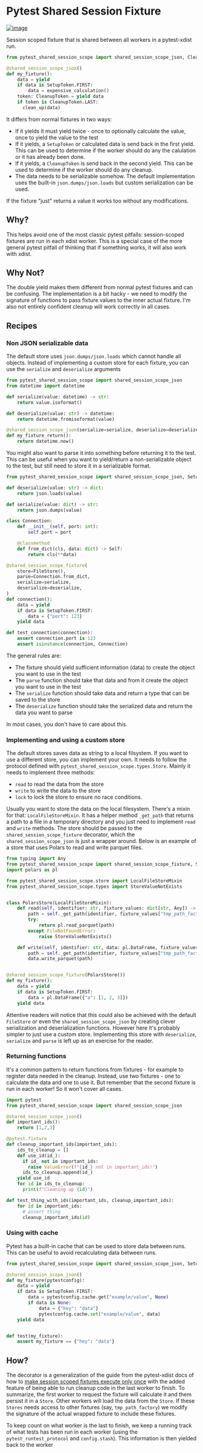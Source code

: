 # Pytest Shared Session Fixture

[![image](https://img.shields.io/pypi/v/pytest-shared-session-scope)](https://pypi.org/project/pytest-shared-session-scope/)

Session scoped fixture that is shared between all workers in a pytest-xdist run.

```python
from pytest_shared_session_scope import shared_session_scope_json, CleanupToken, SetupToken

@shared_session_scope_json()
def my_fixture():
    data = yield
    if data is SetupToken.FIRST:
        data = expensive_calculation()
    token: CleanupToken = yield data
    if token is CleanupToken.LAST:
      clean_up(data)
```

It differs from normal fixtures in two ways:
- If it yields it must yield twice - once to optionally calculate the value, once to yield the value to the test
- If it yields, a `SetupToken` or calculated data is send back in the first yield. This can be used to determine if the worker should do any the calulation or it has already been done.
- If it yields, a `CleanupToken` is send back in the second yield. This can be used to determine if the worker should do any cleanup.
- The data needs to be serializable somehow. The default implementation uses the built-in `json.dumps/json.loads` but custom serialization can be used.

If the fixture "just" returns a value it works too without any modifications.

## Why?

This helps avoid one of the most classic pytest pitfalls: session-scoped fixtures are run in each xdist worker.
This is a special case of the more general pytest pitfall of thinking that if something works, it will also work with xdist.


## Why Not?

The double yield makes them different from normal pytest fixtures and can be confusing.
The implementation is a bit hacky - we need to modify the signature of functions to pass fixture values to the inner actual fixture.
I'm also not entirely confident cleanup will work correctly in all cases.

## Recipes

### Non JSON serializable data

The default store uses `json.dumps/json.loads` which cannot handle all objects. Instead of implementing a custom store for
each fixture, you can use the `serialize` and `deserialize` arguments


```python
from pytest_shared_session_scope import shared_session_scope_json
from datetime import datetime

def serialize(value: datetime) -> str:
    return value.isoformat()

def deserialize(value: str) -> datetime:
    return datetime.fromisoformat(value)

@shared_session_scope_json(serialize=serialize, deserialize=deserialize)
def my_fixture_return():
    return datetime.now()

```

You might also want to parse it into something before returning it to the test.
This can be useful when you want to yield/return a non-serializable object to the test, but still need to store it in a serializable format.

```python
from pytest_shared_session_scope import shared_session_scope_json, SetupToken

def deserialize(value: str) -> dict:
    return json.loads(value)

def serialize(value: dict) -> str:
    return json.dumps(value)

class Connection:
    def __init__(self, port: int):
        self.port = port

    @classmethod
    def from_dict(cls, data: dict) -> Self:
        return cls(**data)

@shared_session_scope_fixture(
    store=FileStore(),
    parse=Connection.from_dict,
    serialize=serialize,
    deserialize=deserialize,
)
def connection():
    data = yield
    if data is SetupToken.FIRST:
        data = {"port": 123}
    yield data

def test_connection(connection):
    assert connection.port is 123
    assert isinstance(connection, Connection)
```

The general rules are:
- The fixture should yield sufficient information (data) to create the object you want to use in the test
- The `parse` function should take that data and from it create the object you want to use in the test
- The `serialize` function should take data and return a type that can be saved to the store
- The `deserialize` function should take the serialized data and return the data you want to parse

In most cases, you don't have to care about this.

### Implementing and using a custom store

The default stores saves data as string to a local filsystem. If you want to use a different store, you can implement your own. It needs to follow the protocol defined with `pytest_shared_session_scope.types.Store`.
Mainly it needs to implement three methods:

- `read` to read the data from the store
- `write` to write the data to the store
- `lock` to lock the store to ensure no race conditions.

Usually you want to store the data on the local filesystem. There's a mixin for that: `LocalFileStoreMixin`. It has a helper method `_get_path` that returns a path to a file in a temporary directory and you just need to implement `read` and `write` methods. The store should be passed to the `shared_session_scope_fixture` decorator, which the `shared_session_scope_json` is just a wrapper around.
Below is an example of a store that uses Polars to read and write parquet files. 

```python
from typing import Any
from pytest_shared_session_scope import shared_session_scope_fixture, SetupToken
import polars as pl

from pytest_shared_session_scope.store import LocalFileStoreMixin
from pytest_shared_session_scope.types import StoreValueNotExists


class PolarsStore(LocalFileStoreMixin):
    def read(self, identifier: str, fixture_values: dict[str, Any]) -> pl.DataFrame:
        path = self._get_path(identifier, fixture_values["tmp_path_factory"])
        try:
            return pl.read_parquet(path)
        except FileNotFoundError:
            raise StoreValueNotExists()

    def write(self, identifier: str, data: pl.DataFrame, fixture_values: dict[str, Any]):
        path = self._get_path(identifier, fixture_values["tmp_path_factory"])
        data.write_parquet(path)


@shared_session_scope_fixture(PolarsStore())
def my_fixture():
    data = yield
    if data is SetupToken.FIRST:
        data = pl.DataFrame({"a": [1, 2, 3]})
    yield data
```

Attentive readers will notice that this could also be achieved with the default `FileStore` or even the `shared_session_scope_json` by creating clever serialization and deserialization functions. However here it's probably simpler to just use a custom store. Implementing this store with `deserialize`, `serialize` and `parse` is left up as an exercise for the reader.

### Returning functions

It's a common pattern to return functions from fixtures - for example to register data needed in the cleanup. Instead, use two fixtures - one to calculate the data and one to use it. But remember that the second fixture is run in each worker! So it won't cover all cases.
```python
import pytest
from pytest_shared_session_scope import shared_session_scope_json

@shared_session_scope_json()
def important_ids():
    return [1,2,3]

@pytest.fixture
def cleanup_important_ids(important_ids):
    ids_to_cleanup = []
    def use_id(id_):
      if id_ not in important_ids:
        raise ValueError(f"{id_} not in important_ids!")
      ids_to_cleanup.append(id_)
    yield use_id
    for id in ids_to_cleanup:
      print(f"Cleaning up {id}")

def test_thing_with_ids(important_ids, cleanup_important_ids):
    for id in important_ids:
      # assert thing
      cleanup_important_ids(id)
```

### Using with cache

Pytest has a built-in cache that can be used to store data between runs. This can be useful to avoid recalculating data between runs. 

```python
from pytest_shared_session_scope import shared_session_scope_json, SetupToken

@shared_session_scope_json()
def my_fixture(pytestconfig):
    data = yield
    if data is SetupToken.FIRST:
        data = pytestconfig.cache.get("example/value", None)
        if data is None:
            data = {"hey": "data"}
            pytestconfig.cache.set("example/value", data)
    yield data


def test(my_fixture):
    assert my_fixture == {"hey": "data"}
```

## How?

The decorator is a generalization of the guide from the pytest-xdist docs of how to [make session scoped fixtures execute only once](https://pytest-xdist.readthedocs.io/en/stable/how-to.html#making-session-scoped-fixtures-execute-only-once) with the added feature of being able to run cleanup code in the last worker to finish. 
To summarize, the first worker to request the fixture will calculate it and them persist it in a `Store`. 
Other workers will load the data from the `Store`.
If these `Stores` needs access to other fixtures (say, `tmp_path_factory`) we modify the signature of the actual wrapped fixture to include these fixtures.

To keep count on what worker is the last to finish, we keep a running track of what tests has been run in each worker (using the 
`pytest_runtest_protocol` and `config.stash`). This information is then yielded back to the worker


